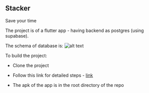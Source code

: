 ## Stacker
Save your time


The project is of a flutter app - having backend as postgres (using supabase).


The schema of database is:
![alt text]('https://lh3.googleusercontent.com/d/1VSZ78XHj2QVqepjevu0XwZTyqGjbA38S')

To build the project:
- Clone the project
- Follow this link for detailed steps - [link](https://docs.flutter.dev/deployment/android)

- The apk of the app is in the root directory of the repo
